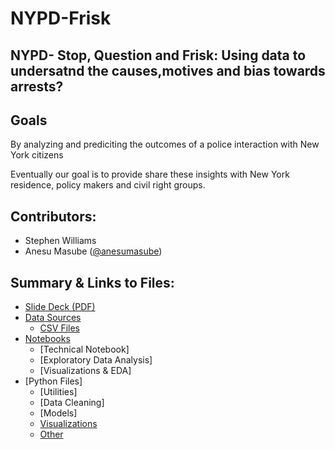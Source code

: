 # NYPD-Frisk

## NYPD- Stop, Question and Frisk: Using data to undersatnd the causes,motives and bias towards arrests? 

## Goals


By analyzing and prediciting the outcomes of a police interaction with New York citizens

Eventually our goal is to provide share these insights with New York residence, policy makers and civil right groups.


## Contributors:
 - Stephen Williams 
 - Anesu Masube ([@anesumasube](https://github.com/anesumasube/))

## Summary & Links to Files:
- [Slide Deck (PDF)]()
- [Data Sources](https://www1.nyc.gov/site/nypd/stats/reports-analysis/stopfrisk.page)
    - [CSV Files]()
- [Notebooks](notebooks/)
    - [Technical Notebook]
    - [Exploratory Data Analysis]
    - [Visualizations & EDA]
- [Python Files]
    - [Utilities]
    - [Data Cleaning]
    - [Models]
    - [Visualizations]()
    - [Other]()
